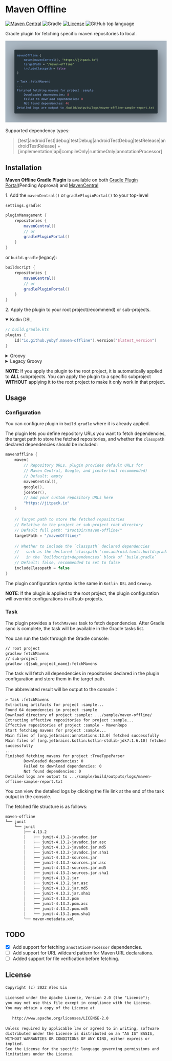 # Maven Offline

[![Maven Central](https://img.shields.io/maven-central/v/io.github.yubyf.mavenoffline/maven-offline?color=informational&label=Maven%20Central)](https://search.maven.org/artifact/io.github.yubyf.mavenoffline/maven-offline)
![Gradle](https://img.shields.io/badge/Gradle_Version-5--7-red.svg?style=flat)
[![License](https://img.shields.io/github/license/Yubyf/maven-offline-gradle-plugin)](https://github.com/Yubyf/maven-offline-gradle-plugin/blob/master/LICENSE)
![GitHub top language](https://img.shields.io/github/languages/top/yubyf/maven-offline-gradle-plugin)

Gradle plugin for fetching specific maven repositories to local.

![MavenOffline](doc/maven-offline-sample.png)

Supported dependency types:
> [test|androidTest|debug|testDebug|androidTestDebug|testRelease|androidTestRelease]
> \+
> [implementation|api|compileOnly|runtimeOnly|annotationProcessor]

## Installation

**Maven Offline Gradle Plugin** is available on
both [Gradle Plugin Portal](https://plugins.gradle.org/plugin/io.github.yubyf.maven-offline)(Pending Approval)
and [MavenCentral](https://search.maven.org/artifact/io.github.yubyf.mavenoffline/maven-offline-gradle-plugin)

1\. Add the `mavenCentral()` or `gradlePluginPortal()` to your top-level

`settings.gradle`:

```groovy
pluginManagement {
    repositories {
        mavenCentral()
        // or
        gradlePluginPortal()
    }
}
```

or `build.gradle`(legacy):

```groovy
buildscript {
    repositories {
        mavenCentral()
        // or
        gradlePluginPortal()
    }
}
```

2\. Apply the plugin to your root project(recommend) or sub-projects.

<details open><summary>Kotlin DSL</summary>

```Kotlin
// build.gradle.kts
plugins {
    id("io.github.yubyf.maven-offline").version("$latest_version")
}
```

</details>

<details close><summary>Groovy</summary>

```groovy
// build.gradle
plugins {
    id 'io.github.yubyf.maven-offline' version '${latest_version}'
}
```

</details>

<details close><summary>Legacy Groovy</summary>

```groovy
// build.gradle
buildscript {
    //...
    dependencies {
        //...
        classpath 'io.github.yubyf.mavenoffline:maven-offline-gradle-plugin:${latest_version}'
    }
}
apply plugin: "io.github.yubyf.maven-offline"
```

</details>

**NOTE**: If you apply the plugin to the root project, it is automatically applied to **ALL** subprojects. You can apply
the plugin to a specific subproject **WITHOUT** applying it to the root project to make it only work in that project.

## Usage

### Configuration

You can configure plugin in `build.gradle` where it is already applied.

The plugin lets you define repository URLs you want to fetch dependencies, the target path to store the fetched
repositories, and whether the `classpath` declared dependencies should be included:

```Kotlin
mavenOffline {
    maven(
        // Repository URLs, plugin provides default URLs for
        // Maven Central, Google, and jcenter(not recommended)
        // Default: empty
        mavenCentral(),
        google(),
        jcenter(),
        // Add your custom repository URLs here
        "https://jitpack.io"
    )

    // Target path to store the fetched repositories
    // Relative to the project or sub-project root directory
    // Default full path: "$rootDir/maven-offline/"
    targetPath = "/mavenOffline/"

    // Whether to include the `classpath` declared dependencies
    //   such as the declared `classpath 'com.android.tools.build:gradle:x.y.z'`
    //   in the `buildscript>dependencies` block of `build.gradle`
    // Default: false, recommended to set to false
    includeClasspath = false
}
```

The plugin configuration syntax is the same in `Kotlin DSL` and `Groovy`.

**NOTE**: If the plugin is applied to the root project, the plugin configuration will override configurations in all
sub-projects.

### Task

The plugin provides a `fetchMavens` task to fetch dependencies. After Gradle sync is complete, the task will be
available in the Gradle tasks list.

You can run the task through the Gradle console:

```shell
// root project
gradlew fetchMavens
// sub-project
gradlew :${sub_project_name}:fetchMavens
```

The task will fetch all dependencies in repositories declared in the plugin configuration and store them in the target
path.

The abbreviated result will be output to the console：

```console
> Task :fetchMavens
Extracting artifacts for project :sample...
Found 64 dependencies in project :sample
Download directory of project :sample: .../sample/maven-offline/
Extracting effective repositories for project :sample...
Effective repositories of project :sample - MavenRepo
Start fetching mavens for project :sample...
Main files of [org.jetbrains:annotations:13.0] fetched successfully
Main files of [org.jetbrains.kotlin:kotlin-stdlib-jdk7:1.6.10] fetched successfully
...
Finished fetching mavens for project :TrueTypeParser
        Downloaded dependencies: 0
        Failed to download dependencies: 0
        Not found dependencies: 0
Detailed logs are output to .../sample/build/outputs/logs/maven-offline-sample-report.txt
```

You can view the detailed logs by clicking the file link at the end of the task output in the console.

The fetched file structure is as follows:

```console
maven-offline
└── junit
    └── junit
        ├── 4.13.2
        │   ├── junit-4.13.2-javadoc.jar
        │   ├── junit-4.13.2-javadoc.jar.asc
        │   ├── junit-4.13.2-javadoc.jar.md5
        │   ├── junit-4.13.2-javadoc.jar.sha1
        │   ├── junit-4.13.2-sources.jar
        │   ├── junit-4.13.2-sources.jar.asc
        │   ├── junit-4.13.2-sources.jar.md5
        │   ├── junit-4.13.2-sources.jar.sha1
        │   ├── junit-4.13.2.jar
        │   ├── junit-4.13.2.jar.asc
        │   ├── junit-4.13.2.jar.md5
        │   ├── junit-4.13.2.jar.sha1
        │   ├── junit-4.13.2.pom
        │   ├── junit-4.13.2.pom.asc
        │   ├── junit-4.13.2.pom.md5
        │   └── junit-4.13.2.pom.sha1
        └── maven-metadata.xml
```

## TODO

- [x] Add support for fetching `annotationProcessor` dependencies.
- [ ] Add support for URL wildcard pattern for Maven URL declarations.
- [ ] Added support for file verification before fetching.

## License

    Copyright (c) 2022 Alex Liu

    Licensed under the Apache License, Version 2.0 (the "License");
    you may not use this file except in compliance with the License.
    You may obtain a copy of the License at

       http://www.apache.org/licenses/LICENSE-2.0

    Unless required by applicable law or agreed to in writing, software
    distributed under the License is distributed on an "AS IS" BASIS,
    WITHOUT WARRANTIES OR CONDITIONS OF ANY KIND, either express or implied.
    See the License for the specific language governing permissions and
    limitations under the License.
